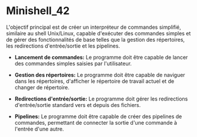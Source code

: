 # Minishell_42

L'objectif principal est de créer un interpréteur de commandes simplifié, similaire au shell Unix/Linux, capable d'exécuter des commandes simples et de gérer des fonctionnalités de base telles que la gestion des répertoires, les redirections d'entrée/sortie et les pipelines.


- **Lancement de commandes:** Le programme doit être capable de lancer des commandes simples saisies par l'utilisateur.

- **Gestion des répertoires:** Le programme doit être capable de naviguer dans les répertoires, d'afficher le répertoire de travail actuel et de changer de répertoire.

- **Redirections d'entrée/sortie:** Le programme doit gérer les redirections d'entrée/sortie standard vers et depuis des fichiers.

- **Pipelines:** Le programme doit être capable de créer des pipelines de commandes, permettant de connecter la sortie d'une commande à l'entrée d'une autre.
